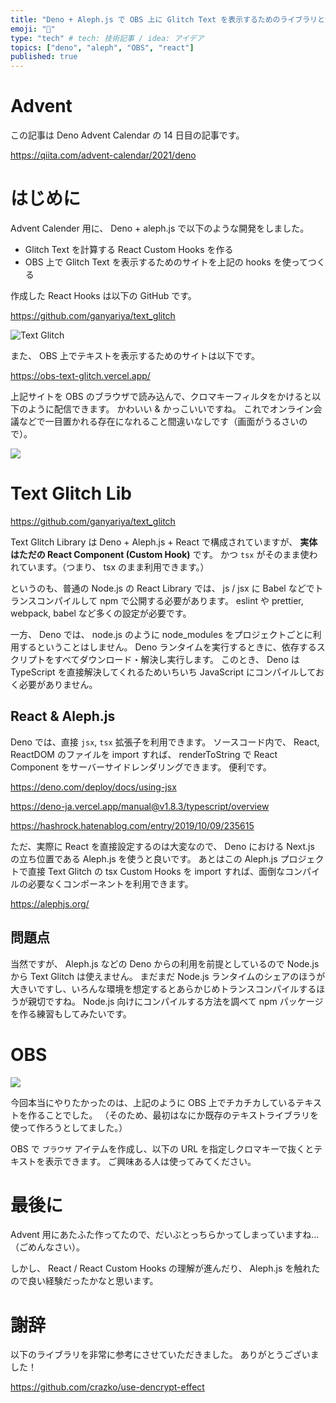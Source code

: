 ```yaml
---
title: "Deno + Aleph.js で OBS 上に Glitch Text を表示するためのライブラリとサイトをつくった"
emoji: "🦕"
type: "tech" # tech: 技術記事 / idea: アイデア
topics: ["deno", "aleph", "OBS", "react"]
published: true
---
```


# Advent

この記事は Deno Advent Calendar の 14 日目の記事です。

https://qiita.com/advent-calendar/2021/deno

# はじめに

Advent Calender 用に、 Deno + aleph.js で以下のような開発をしました。

- Glitch Text を計算する React Custom Hooks を作る
- OBS 上で Glitch Text を表示するためのサイトを上記の hooks を使ってつくる

作成した React Hooks は以下の GitHub です。

https://github.com/ganyariya/text_glitch

![Text Glitch](https://i.gyazo.com/0bf223e7108e46101d5114348b296b28.gif)

また、 OBS 上でテキストを表示するためのサイトは以下です。

https://obs-text-glitch.vercel.app/

上記サイトを OBS のブラウザで読み込んで、クロマキーフィルタをかけると以下のように配信できます。
かわいい & かっこいいですね。
これでオンライン会議などで一目置かれる存在になれること間違いなしです（画面がうるさいので）。

![](https://storage.googleapis.com/zenn-user-upload/059a01420e30-20211211.gif)

# Text Glitch Lib

https://github.com/ganyariya/text_glitch

Text Glitch Library は Deno + Aleph.js + React で構成されていますが、
**実体はただの React Component (Custom Hook)** です。
かつ `tsx` がそのまま使われています。（つまり、 tsx のまま利用できます。）

というのも、普通の Node.js の React Library では、 js / jsx に Babel などでトランスコンパイルして npm で公開する必要があります。
eslint や prettier, webpack, babel など多くの設定が必要です。

一方、 Deno では、 node.js のように node_modules をプロジェクトごとに利用するということはしません。
Deno ランタイムを実行するときに、依存するスクリプトをすべてダウンロード・解決し実行します。
このとき、 Deno は TypeScript を直接解決してくれるためいちいち JavaScript にコンパイルしておく必要がありません。

## React & Aleph.js

Deno では、直接 `jsx`, `tsx` 拡張子を利用できます。
ソースコード内で、 React, ReactDOM のファイルを import すれば、 renderToString で React Component をサーバーサイドレンダリングできます。
便利です。

https://deno.com/deploy/docs/using-jsx

https://deno-ja.vercel.app/manual@v1.8.3/typescript/overview

https://hashrock.hatenablog.com/entry/2019/10/09/235615

ただ、実際に React を直接設定するのは大変なので、 Deno における Next.js の立ち位置である Aleph.js を使うと良いです。
あとはこの Aleph.js プロジェクトで直接 Text Glitch の tsx Custom Hooks を import すれば、面倒なコンパイルの必要なくコンポーネントを利用できます。

https://alephjs.org/

## 問題点

当然ですが、 Aleph.js などの Deno からの利用を前提としているので Node.js から Text Glitch は使えません。
まだまだ Node.js ランタイムのシェアのほうが大きいですし、いろんな環境を想定するとあらかじめトランスコンパイルするほうが親切ですね。
Node.js 向けにコンパイルする方法を調べて npm パッケージを作る練習もしてみたいです。

# OBS

![](https://storage.googleapis.com/zenn-user-upload/059a01420e30-20211211.gif)

今回本当にやりたかったのは、上記のように OBS 上でチカチカしているテキストを作ることでした。
（そのため、最初はなにか既存のテキストライブラリを使って作ろうとしてました。）

OBS で `ブラウザ` アイテムを作成し、以下の URL を指定しクロマキーで抜くとテキストを表示できます。
ご興味ある人は使ってみてください。


# 最後に

Advent 用にあたふた作ってたので、だいぶとっちらかってしまっていますね...（ごめんなさい）。

しかし、 React / React Custom Hooks の理解が進んだり、 Aleph.js を触れたので良い経験だったかなと思います。

# 謝辞

<!-- textlint-disable -->

以下のライブラリを非常に参考にさせていただきました。
ありがとうございました！

https://github.com/crazko/use-dencrypt-effect
